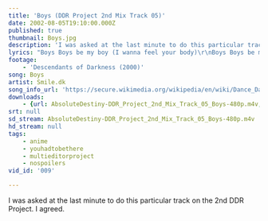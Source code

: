 ```yaml
---
title: 'Boys (DDR Project 2nd Mix Track 05)'
date: 2002-08-05T19:10:00.000Z
published: true
thumbnail: Boys.jpg
description: 'I was asked at the last minute to do this particular track on the 2nd DDR Project. I agreed.'
lyrics: "Boys Boys be my boy (I wanna feel your body)\r\nBoys Boys be my boy (Tonight I'm ready honey)\r\nBoys Boys be my boy (I wanna be your lover girl)\r\nBe my lover boy\r\n\r\nHot summer time\r\nAlways something on my mind\r\nA kind of magic in the air\r\nI'm on the run\r\nTo a sunny paradise\r\nWith crowded beaches everywhere\r\n\r\nI'm just a girl who's looking for some fun\r\nIt's time to get things started\r\nSo common everybody\r\n\r\nBoys Boys be my boy (I wanna feel your body)\r\nBoys Boys be my boy (Tonight I'm ready honey)\r\nBoys Boys be my boy (I wanna be your lover girl)\r\nBe my lover boy\r\n\r\nHot summer night\r\nAlways makes me loose control\r\nIt feels like heaven now I'm free\r\n\r\nAnd all the boys\r\nIf you want to feel the heat\r\nJust come along and play with me\r\n\r\nI'm just a girl who's looking for some fun\r\nIt's time to get things started\r\nSo common everybody\r\n\r\nBoys Boys be my boy (I wanna feel your body)\r\nBoys Boys be my boy (Tonight I'm ready honey)\r\nBoys Boys be my boy (I wanna be your lover girl)\r\nBe my lover boy"
footage:
    - 'Descendants of Darkness (2000)'
song: Boys
artist: Smile.dk
song_info_url: 'https://secure.wikimedia.org/wikipedia/en/wiki/Dance_Dance_Revolution_2ndMix'
downloads:
    - {url: AbsoluteDestiny-DDR_Project_2nd_Mix_Track_05_Boys-480p.m4v, width: 640, height: 352, mimetype: video/mp4}
srt: null
sd_stream: AbsoluteDestiny-DDR_Project_2nd_Mix_Track_05_Boys-480p.m4v
hd_stream: null
tags:
    - anime
    - youhadtobethere
    - multieditorproject
    - nospoilers
vid_id: '009'

---
```

I was asked at the last minute to do this particular track on the 2nd DDR Project. I agreed.
